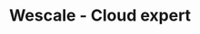 ---
layout: default
title: Wescale - Cloud expert
class: home

wewes:
  -
    name: Séven Lemesle
    title: Président, co-fondateur
    img: /images/wewes/carre-seven-lemesle.png
    text: <i class="fa fa-certificate" aria-hidden="true"></i> Google Cloud platform Architect
  -
    name: Aurélien Maury
    title: Directeur technique, co-fondateur
    img: /images/wewes/carre-aurelien-maury.png
  -
    name: Luc Legardeur
    title: Directeur général, co-fondateur
    img: /images/wewes/carre-luc-legardeur.png
  -
    name: Margot Robine
    title: Responsable recrutement et formation
    img: /images/wewes/carre-margot-robine.png
  -
    name: Céline Rochay
    title: Responsable administratif et financier
    img: /images/wewes/carre-celine-rochay.jpg
  -
    name: Cédric Hauber
    title: Cloud Builder
    img: /images/wewes/carre-cedric-hauber.png
  -
    name: Thomas Cousin
    title: Cloud Designer
    img: /images/wewes/carre-thomas-cousin.png
    text: <i class="fa fa-certificate" aria-hidden="true"></i> AWS Solution Architect
  -
    name: Matthieu Parisot
    title: Cloud Builder
    img: /images/wewes/carre-matthieu-parisot.png
  -
    name: Yann Lambret
    title: Cloud Builder
    img: /images/wewes/Yann-Lambret.png
    text: <i class="fa fa-certificate" aria-hidden="true"></i> AWS Solution Architect
  -
    name: Nicolas Diez
    title: Cloud Runner
    img: /images/wewes/carre-nicolas-diez.jpg
    text: <i class="fa fa-certificate" aria-hidden="true"></i> AWS SysOps Administrator
  -
    name: Pascal Edouard
    title: Cloud Builder
    img: /images/wewes/carre-pascal-edouard.png
    text: <i class="fa fa-certificate" aria-hidden="true"></i> RedHat OpenStack Administrator
  -
    name: Stéphane Teyssier
    title: Cloud Designer
    img: /images/wewes/stephane-teyssier.png
    text: <i class="fa fa-certificate" aria-hidden="true"></i> AWS Solution Architect
  -
    name: Sébastien Lavayssiere
    title: Cloud Builder
    img: /images/wewes/carre-sebastien-lavayssiere.jpeg
  -
    name: Fabien Vaneenoo
    title: Cloud Runner
    img: /images/wewes/carre-Fabien-Vaneenoo.png
  -
    name: Maxence Maireaux
    title: Cloud Builder
    img: /images/wewes/carre-maxence-maireaux.png
  -
    name: Akram Blouza
    title: Cloud Builder
    img: /images/wewes/carre-akram-blouza.jpg


---